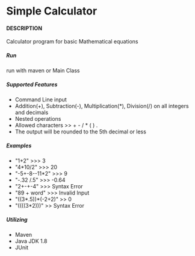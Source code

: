 # Simple Calculator

#### DESCRIPTION

Calculator program for basic Mathematical equations

##### Run
run with maven or Main Class

##### Supported Features
- Command Line input
- Addition(+), Subtraction(-), Multiplication(*), Division(/) on all integers and decimals
- Nested operations
- Allowed characters >> + - / * ( ) .
- The output will be rounded to the 5th decimal or less

##### Examples
- "1+2" >>> 3
- "4*10/2" >>> 20
- "-5+-8--11*2" >>> 9
- "-.32   /.5" >>> -0.64
- "2+-+-4" >>> Syntax Error
- "89 + word" >>> Invalid Input
- "((3*.5))*(-2+2)" >> 0
- "((((3*2)))" >> Syntax Error


##### Utilizing
 - Maven
 - Java JDK 1.8
 - JUnit
